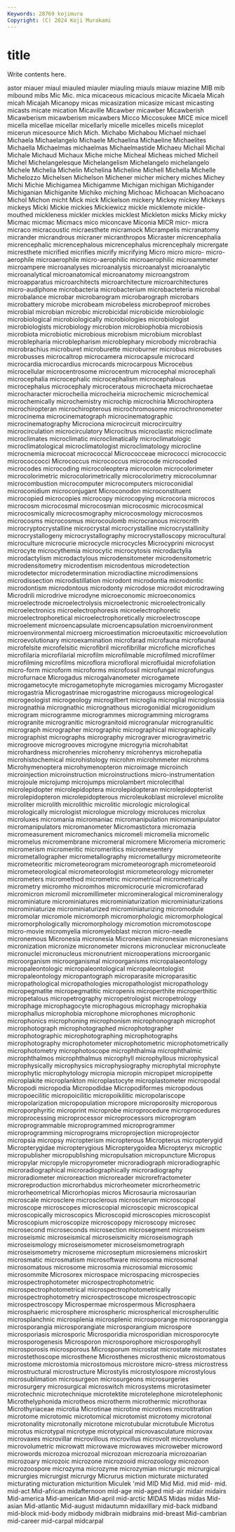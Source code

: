 ```yaml
---
Keywords: 28769 kojimura
Copyright: (C) 2024 Koji Murakami
---
```


# title

Write contents here.



astor miauer miaul miauled miauler miauling miauls miauw miazine MIB
mib mibound mibs Mic Mic. mica micaceous micacious micacite Micaela
Micah micah Micajah Micanopy micas micasization micasize micast micasting micasts
micate mication Micaville Micawber micawber Micawberish Micawberism micawberism micawbers Micco
Miccosukee MICE mice micell micella micellae micellar micellarly micelle micelles
micells miceplot micerun micesource Mich Mich. Michabo Michabou Michael michael
Michaela Michaelangelo Michaele Michaelina Michaeline Michaelites Michaella Michaelmas michaelmas Michaelmastide
Michaeu Michail Michal Michale Michaud Michaux Miche miche Micheal Micheas
miched Micheil Michel Michelangelesque Michelangelism Michelangelo michelangelo Michele Michelia Michelin
Michelina Micheline Michell Michella Michelle Michelozzo Michelsen Michelson Michener micher
michery miches Michey Michi Michie Michigamea Michigamme Michigan michigan Michigander
Michiganian Michiganite Michiko miching Michoac Michoacan Michoacano Michol Michon micht
Mick mick Mickelson mickery Mickey mickey Mickeys mickeys Micki Mickie
mickies Mickiewicz mickle micklemote mickle-mouthed mickleness mickler mickles micklest Mickleton
micks Micky micky Micmac micmac Micmacs mico miconcave Miconia MICR
micr- micra micraco micracoustic micraesthete micramock Micrampelis micranatomy micrander micrandrous
micraner micranthropos Micraster micrencephalia micrencephalic micrencephalous micrencephalus micrencephaly micrergate micresthete
micrified micrifies micrify micrifying Micro micro micro- micro-aerophile microaerophile micro-aerophilic
microaerophilic microammeter microampere microanalyses microanalysis microanalyst microanalytic microanalytical microanatomical microanatomy
microangstrom microapparatus microarchitects microarchitecture microarchitectures micro-audiphone microbacteria microbacterium microbacteteria microbal
microbalance microbar microbarogram microbarograph microbars microbattery microbe microbeam microbeless microbeproof
microbes microbial microbian microbic microbicidal microbicide microbiologic microbiological microbiologically microbiologies
microbiologist microbiologists microbiology microbion microbiophobia microbiosis microbiota microbiotic microbious microbism
microbium microblast microblepharia microblepharism microblephary microbody microbrachia microbrachius microburet microburette
microburner microbus microbuses microbusses microcaltrop microcamera microcapsule microcard microcardia microcardius
microcards microcarpous Microcebus microcellular microcentrosome microcentrum microcephal microcephali microcephalia microcephalic
microcephalism microcephalous microcephalus microcephaly microceratous microchaeta microchaetae microcharacter microcheilia microcheiria
microchemic microchemical microchemically microchemistry microchip microchiria Microchiroptera microchiropteran microchiropterous microchromosome
microchronometer microcinema microcinematograph microcinematographic microcinematography Microciona microcircuit microcircuitry microcirculation microcirculatory
Microcitrus microclastic microclimate microclimates microclimatic microclimatically microclimatologic microclimatological microclimatologist microclimatology
microcline microcnemia microcoat micrococcal Micrococceae micrococci micrococcic micrococcocci Micrococcus micrococcus
microcode microcoded microcodes microcoding microcoleoptera microcolon microcolorimeter microcolorimetric microcolorimetrically microcolorimetry
microcolumnar microcombustion microcomputer microcomputers microconidial microconidium microconjugant Microconodon microconstituent microcopied
microcopies microcopy microcopying microcoria microcos microcosm microcosmal microcosmian microcosmic microcosmical
microcosmically microcosmography microcosmology microcosmos microcosms microcosmus microcoulomb microcranous microcrith microcryptocrystalline
microcrystal microcrystalline microcrystallinity microcrystallogeny microcrystallography microcrystalloscopy microcultural microculture microcurie microcycle
microcycles Microcyprini microcyst microcyte microcythemia microcytic microcytosis microdactylia microdactylism microdactylous
microdensitometer microdensitometric microdensitometry microdentism microdentous microdetection microdetector microdetermination microdiactine microdimensions
microdissection microdistillation microdont microdontia microdontic microdontism microdontous microdonty microdose microdot
microdrawing Microdrili microdrive microdyne microeconomic microeconomics microelectrode microelectrolysis microelectronic microelectronically
microelectronics microelectrophoresis microelectrophoretic microelectrophoretical microelectrophoretically microelectroscope microelement microencapsulate microencapsulation microenvironment
microenvironmental microerg microestimation microeutaxitic microevolution microevolutionary microexamination microfarad microfauna microfaunal
microfelsite microfelsitic microfibril microfibrillar microfiche microfiches microfilaria microfilarial microfilm microfilmable
microfilmed microfilmer microfilming microfilms microflora microfloral microfluidal microfoliation micro-form microform
microforms microfossil microfungal microfungus microfurnace Microgadus microgalvanometer microgamete microgametocyte microgametophyte
microgamies microgamy Microgaster microgastria Microgastrinae microgastrine microgauss microgeological microgeologist microgeology
microgilbert microglia microglial microglossia micrognathia micrognathic micrognathous microgonidial microgonidium microgram
microgramme microgrammes microgramming micrograms microgranite microgranitic microgranitoid microgranular microgranulitic micrograph
micrographer micrographic micrographical micrographically micrographist micrographs micrography micrograver microgravimetric microgroove
microgrooves microgyne microgyria microhabitat microhardness microhenries microhenry microhenrys microhepatia microhistochemical
microhistology microhm microhmmeter microhms Microhymenoptera microhymenopteron microimage microinch microinjection microinstruction
microinstructions micro-instrumentation microjoule microjump microjumps microlambert microlecithal microlepidopter microlepidoptera microlepidopteran
microlepidopterist microlepidopteron microlepidopterous microleukoblast microlevel microlite microliter microlith microlithic microlitic
micrologic micrological micrologically micrologist micrologue micrology microluces microlux microluxes micromania
micromaniac micromanipulation micromanipulator micromanipulators micromanometer Micromastictora micromazia micromeasurement micromechanics micromeli
micromelia micromelic micromelus micromembrane micromeral micromere Micromeria micromeric micromerism micromeritic
micromeritics micromesentery micrometallographer micrometallography micrometallurgy micrometeorite micrometeoritic micrometeorogram micrometeorograph micrometeoroid
micrometeorological micrometeorologist micrometeorology micrometer micrometers micromethod micrometric micrometrical micrometrically micrometry
micromho micromhos micromicrocurie micromicrofarad micromicron micromil micromillimeter micromineralogical micromineralogy microminiature
microminiatures microminiaturization microminiaturizations microminiaturize microminiaturized microminiaturizing micromodule micromolar micromole micromorph
micromorphologic micromorphological micromorphologically micromorphology micromotion micromotoscope micro-movie micromyelia micromyeloblast micron
micro-needle micronemous Micronesia micronesia Micronesian micronesian micronesians micronization micronize micronometer
microns micronuclear micronucleate micronuclei micronucleus micronutrient microoperations microorganic microorganism microorganismal
microorganisms micropalaeontology micropaleontologic micropaleontological micropaleontologist micropaleontology micropantograph microparasite microparasitic micropathological
micropathologies micropathologist micropathology micropegmatite micropegmatitic micropenis microperthite microperthitic micropetalous micropetrography
micropetrologist micropetrology microphage microphagocyte microphagous microphagy microphakia microphallus microphobia microphone
microphones microphonic microphonics microphoning microphonism microphonograph microphot microphotograph microphotographed microphotographer
microphotographic microphotographing microphotographs microphotography microphotometer microphotometric microphotometrically microphotometry microphotoscope microphthalmia
microphthalmic microphthalmos microphthalmus microphyll microphyllous microphysical microphysically microphysics microphysiography microphytal
microphyte microphytic microphytology micropia micropin micropipet micropipette microplakite microplankton microplastocyte
microplastometer micropodal Micropodi micropodia Micropodidae Micropodiformes micropodous micropoecilitic micropoicilitic micropoikilitic
micropolariscope micropolarization micropopulation micropore microporosity microporous microporphyritic microprint microprobe microprocedure
microprocedures microprocessing microprocessor microprocessors microprogram microprogrammable microprogrammed microprogrammer microprogramming microprograms
microprojection microprojector micropsia micropsy micropterism micropterous Micropterus micropterygid Micropterygidae micropterygious
Micropterygoidea Micropteryx microptic micropublisher micropublishing micropulsation micropuncture Micropus micropylar micropyle
micropyrometer microradiograph microradiographic microradiographical microradiographically microradiography microradiometer microreaction microreader microrefractometer
microreproduction microrhabdus microrheometer microrheometric microrheometrical Microrhopias micros Microsauria microsaurian microscale
microsclere microsclerous microsclerum microscopal microscope microscopes microscopial microscopic microscopical microscopically
microscopics Microscopid microscopies microscopist Microscopium microscopize microscopopy microscopy microsec microsecond
microseconds microsection microsegment microseism microseismic microseismical microseismicity microseismograph microseismology microseismometer
microseismometrograph microseismometry microseme microseptum microsiemens microskirt microsmatic microsmatism microsoftware microsoma
microsomal microsomatous microsome microsomia microsomial microsomic microsommite Microsorex microspace microspacing
microspecies microspectrophotometer microspectrophotometric microspectrophotometrical microspectrophotometrically microspectrophotometry microspectroscope microspectroscopic microspectroscopy Microspermae
microspermous Microsphaera microsphaeric microsphere microspheric microspherical microspherulitic microsplanchnic microsplenia microsplenic
microsporange microsporanggia microsporangia microsporangiate microsporangium microspore microsporiasis microsporic Microsporidia microsporidian
microsporocyte microsporogenesis Microsporon microsporophore microsporophyll microsporosis microsporous Microsporum microstat microstate
microstates microstethoscope microsthene Microsthenes microsthenic microstomatous microstome microstomia microstomous microstore
micro-stress microstress microstructural microstructure Microstylis microstylospore microstylous microsublimation microsurgeon microsurgeons
microsurgeries microsurgery microsurgical microswitch microsystems microtasimeter microtechnic microtechnique microtektite microtelephone
microtelephonic Microthelyphonida microtheos microtherm microthermic microthorax Microthyriaceae microtia Microtinae microtine
microtines microtitration microtome microtomic microtomical microtomist microtomy microtonal microtonality microtonally
microtone microtubular microtubule Microtus microtus microtypal microtype microtypical microvasculature microvax
microvaxes microvillar microvillous microvillus microvolt microvolume microvolumetric microwatt microwave microwaves
microweber microword microwords microzoa microzoal microzoan microzoaria microzoarian microzoary microzoic
microzone microzooid microzoology microzoon microzoospore microzyma microzyme microzymian micrurgic micrurgical
micrurgies micrurgist micrurgy Micrurus miction micturate micturated micturating micturation micturition
Miculek 'mid MID Mid Mid. mid mid- mid. mid-act Mid-african
midafternoon mid-age mid-aged mid-air midair midairs Mid-america Mid-american Mid-april mid-arctic
MIDAS Midas midas Mid-asian Mid-atlantic Mid-august midautumn midaxillary mid-back midband
mid-block mid-body midbody midbrain midbrains mid-breast Mid-cambrian mid-career mid-carpal midcarpal
